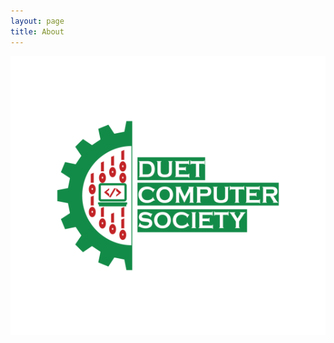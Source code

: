 ```yaml
---
layout: page
title: About
---
```


<p align="center"> 
	<img src="/post_images/duetcs_logo.png" alt="DUETCS Logo">
</p>
